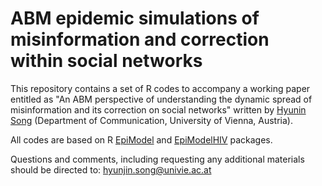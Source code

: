 # ABM epidemic simulations of misinformation and correction within social networks

This repository contains a set of R codes to accompany a working paper entitled as "An ABM perspective of understanding the dynamic spread of misinformation 
and its correction on social networks" written by [Hyunin Song](http://www.hyunjinsong.com) (Department of Communication, University of Vienna, Austria).

All codes are based on R [EpiModel](https://github.com/statnet/EpiModel) and [EpiModelHIV](https://github.com/statnet/EpiModelHIV) packages.

Questions and comments, including requesting any additional materials should be directed to:
hyunjin.song@univie.ac.at


